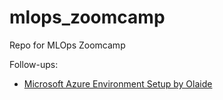 # mlops_zoomcamp

Repo for MLOps Zoomcamp

Follow-ups: 
* [Microsoft Azure Environment Setup by Olaide](https://github.com/josepholaide/MLOps-Practice/blob/main/Week%201/README.md)